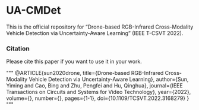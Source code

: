 # UA-CMDet
This is the official repository for “Drone-based RGB-Infrared Cross-Modality Vehicle Detection via Uncertainty-Aware Learning” (IEEE T-CSVT 2022).

### Citation

Please cite this paper if you want to use it in your work.

"""
@ARTICLE{sun2020drone,
  title={Drone-based RGB-Infrared Cross-Modality Vehicle Detection via Uncertainty-Aware Learning}, 
  author={Sun, Yiming and Cao, Bing and Zhu, Pengfei and Hu, Qinghua},
  journal={IEEE Transactions on Circuits and Systems for Video Technology}, 
  year={2022},
  volume={},
  number={},
  pages={1-1},
  doi={10.1109/TCSVT.2022.3168279}
}
"""
